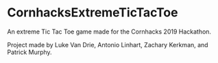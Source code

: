 # CornhacksExtremeTicTacToe

An extreme Tic Tac Toe game made for the Cornhacks 2019 Hackathon.

Project made by Luke Van Drie, Antonio Linhart, Zachary Kerkman, and Patrick Murphy.
